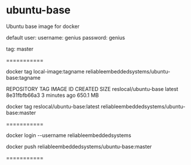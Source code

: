 ubuntu-base
===========

Ubuntu base image for docker

default user:
username: genius
password: genius

tag: master

===========

docker tag local-image:tagname reliableembeddedsystems/ubuntu-base:tagname

REPOSITORY             TAG                 IMAGE ID            CREATED             SIZE
reslocal/ubuntu-base   latest              8e31fbfb66a3        3 minutes ago       650.1 MB

docker tag reslocal/ubuntu-base:latest reliableembeddedsystems/ubuntu-base:master

===========

docker login --username reliableembeddedsystems

docker push reliableembeddedsystems/ubuntu-base:master

===========
